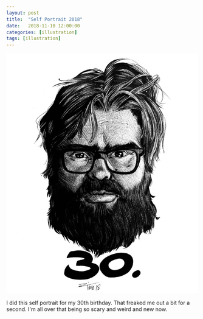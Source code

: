 ```yaml
---
layout: post
title:  "Self Portrait 2018"
date:   2018-11-10 12:00:00
categories: [illustration]
tags: [illustration]
---
```


![inked drawing self portrait 2018 brush pen screentone halftone](/assets/img/self-portrait-2018.jpg)

I did this self portrait for my 30th birthday.  That freaked me out a bit for a second.  I'm all over that being so scary and weird and new now.
